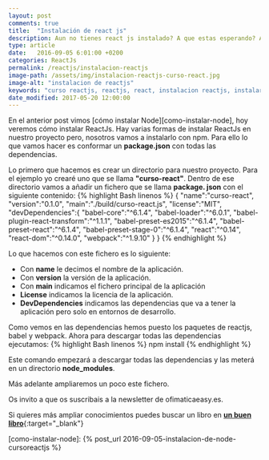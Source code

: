 ```yaml
---
layout: post
comments: true
title:  "Instalación de react js"
description: Aun no tienes react js instalado? A que estas esperando? Aprende como instalar react js con npm de una forma muy básica.
type: article
date:   2016-09-05 6:01:00 +0200
categories: ReactJs
permalink: /reactjs/instalacion-reactjs
image-path: /assets/img/instalacion-reactjs-curso-react.jpg
image-alt: "instalacion de reactjs"
keywords: "curso reactjs, reactjs, react, instalacion reactjs, instalar reactjs, tutorial react"
date_modified: 2017-05-20 12:00:00
---
```

En el anterior post vimos [cómo instalar Node][como-instalar-node], hoy veremos cómo instalar 
ReactJs. Hay varias formas de instalar ReactJs en nuestro proyecto pero, 
nosotros vamos a instalarlo con npm. Para ello lo que vamos hacer es 
conformar un **package.json** con todas las dependencias.

Lo primero que hacemos es crear un directorio para nuestro proyecto. 
Para el ejemplo yo crearé uno que se llama **"curso-react"**. 
Dentro de ese directorio vamos a añadir un fichero que se llama **package.
json** con el siguiente contenido:
{% highlight Bash linenos %}
{
   "name":"curso-react",
   "version":"0.1.0",
   "main":"./build/curso-react.js",
   "license":"MIT",
   "devDependencies":{
      "babel-core":"^6.1.4",
      "babel-loader":"^6.0.1",
      "babel-plugin-react-transform":"^1.1.1",
      "babel-preset-es2015":"^6.1.4",
      "babel-preset-react":"^6.1.4",
      "babel-preset-stage-0":"^6.1.4",
      "react":"^0.14",
      "react-dom":"^0.14.0",
      "webpack":"^1.9.10"
   }
}
{% endhighlight %}

Lo que hacemos con este fichero es lo siguiente:

* Con **name** le decimos el nombre de la aplicación.
* Con **version** la versión de la aplicación.
* Con **main** indicamos el fichero principal de la aplicación
* **License** indicamos la licencia de la aplicación.
* **DevDependencies** indicamos las dependencias que va a tener la aplicación pero solo en entornos de desarrollo.

Como vemos en las dependencias hemos puesto los paquetes de reactjs, babel y webpack.
Ahora para descargar todas las dependencias ejecutamos:
{% highlight Bash linenos %}
npm install
{% endhighlight %}

Este comando empezará a descargar todas las dependencias y las meterá en un 
directorio **node_modules**.

Más adelante ampliaremos un poco este fichero.

Os invito a que os suscribais a la newsletter de ofimaticaeasy.es.

Si quieres más ampliar conocimientos puedes buscar un libro en [**un buen libro**](https://www.unbuenlibro.com){:target="_blank"}

[como-instalar-node]: {% post_url 2016-09-05-instalacion-de-node-cursoreactjs %}